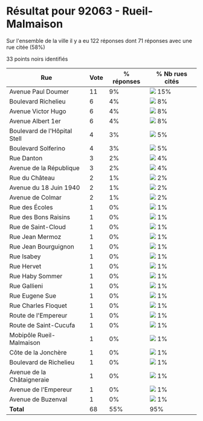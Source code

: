 # Résultat pour 92063 - Rueil-Malmaison

Sur l'ensemble de la ville il y a eu 122 réponses dont 71 réponses avec une rue citée (58%)

33 points noirs identifiés

| Rue | Vote | % réponses | % Nb rues cités|
|-----|------|------------|----------------|
| Avenue Paul Doumer | 11 | 9% | <img src="../../img/bar_15.gif" />&nbsp;15%|
| Boulevard Richelieu | 6 | 4% | <img src="../../img/bar_8.gif" />&nbsp;8%|
| Avenue Victor Hugo | 6 | 4% | <img src="../../img/bar_8.gif" />&nbsp;8%|
| Avenue Albert 1er | 6 | 4% | <img src="../../img/bar_8.gif" />&nbsp;8%|
| Boulevard de l'Hôpital Stell | 4 | 3% | <img src="../../img/bar_5.gif" />&nbsp;5%|
| Boulevard Solferino | 4 | 3% | <img src="../../img/bar_5.gif" />&nbsp;5%|
| Rue Danton | 3 | 2% | <img src="../../img/bar_4.gif" />&nbsp;4%|
| Avenue de la République | 3 | 2% | <img src="../../img/bar_4.gif" />&nbsp;4%|
| Rue du Château | 2 | 1% | <img src="../../img/bar_2.gif" />&nbsp;2%|
| Avenue du 18 Juin 1940 | 2 | 1% | <img src="../../img/bar_2.gif" />&nbsp;2%|
| Avenue de Colmar | 2 | 1% | <img src="../../img/bar_2.gif" />&nbsp;2%|
| Rue des Écoles | 1 | 0% | <img src="../../img/bar_1.gif" />&nbsp;1%|
| Rue des Bons Raisins | 1 | 0% | <img src="../../img/bar_1.gif" />&nbsp;1%|
| Rue de Saint-Cloud | 1 | 0% | <img src="../../img/bar_1.gif" />&nbsp;1%|
| Rue Jean Mermoz | 1 | 0% | <img src="../../img/bar_1.gif" />&nbsp;1%|
| Rue Jean Bourguignon | 1 | 0% | <img src="../../img/bar_1.gif" />&nbsp;1%|
| Rue Isabey | 1 | 0% | <img src="../../img/bar_1.gif" />&nbsp;1%|
| Rue Hervet | 1 | 0% | <img src="../../img/bar_1.gif" />&nbsp;1%|
| Rue Haby Sommer | 1 | 0% | <img src="../../img/bar_1.gif" />&nbsp;1%|
| Rue Gallieni | 1 | 0% | <img src="../../img/bar_1.gif" />&nbsp;1%|
| Rue Eugene Sue | 1 | 0% | <img src="../../img/bar_1.gif" />&nbsp;1%|
| Rue Charles Floquet | 1 | 0% | <img src="../../img/bar_1.gif" />&nbsp;1%|
| Route de l'Empereur | 1 | 0% | <img src="../../img/bar_1.gif" />&nbsp;1%|
| Route de Saint-Cucufa | 1 | 0% | <img src="../../img/bar_1.gif" />&nbsp;1%|
| Mobipôle Rueil-Malmaison | 1 | 0% | <img src="../../img/bar_1.gif" />&nbsp;1%|
| Côte de la Jonchère | 1 | 0% | <img src="../../img/bar_1.gif" />&nbsp;1%|
| Boulevard de Richelieu | 1 | 0% | <img src="../../img/bar_1.gif" />&nbsp;1%|
| Avenue de la Châtaigneraie | 1 | 0% | <img src="../../img/bar_1.gif" />&nbsp;1%|
| Avenue de l'Empereur | 1 | 0% | <img src="../../img/bar_1.gif" />&nbsp;1%|
| Avenue de Buzenval | 1 | 0% | <img src="../../img/bar_1.gif" />&nbsp;1%|
| **Total** | 68 | 55% | 95%|
